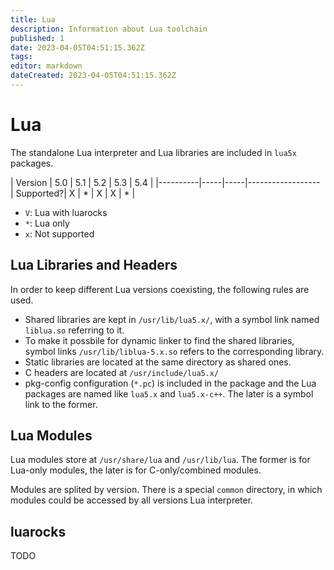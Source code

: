 ```yaml
---
title: Lua
description: Information about Lua toolchain
published: 1
date: 2023-04-05T04:51:15.362Z
tags: 
editor: markdown
dateCreated: 2023-04-05T04:51:15.362Z
---
```


# Lua

The standalone Lua interpreter and Lua libraries are included in `lua5x` packages.

| Version  | 5.0 | 5.1 | 5.2 | 5.3 | 5.4 |
|----------|-----|-----|------------------
| Supported?| X  | \*  | X   | X   | \*  |

- `V`: Lua with luarocks
- `*`: Lua only
- `x`: Not supported

## Lua Libraries and Headers

In order to keep different Lua versions coexisting, the following rules are used.

- Shared libraries are kept in `/usr/lib/lua5.x/`, with a symbol link named `liblua.so` referring to it.
- To make it possbile for dynamic linker to find the shared libraries, symbol links `/usr/lib/liblua-5.x.so` refers to the corresponding library.
- Static libraries are located at the same directory as shared ones.
- C headers are located at `/usr/include/lua5.x/`
- pkg-config configuration (`*.pc`) is included in the package and the Lua packages are named like
`lua5.x` and `lua5.x-c++`. The later is a symbol link to the former.

## Lua Modules

Lua modules store at `/usr/share/lua` and `/usr/lib/lua`. The former is for Lua-only modules, the later is for C-only/combined modules.

Modules are splited by version. There is a special `common` directory, in which modules could be accessed by all versions Lua interpreter.

## luarocks

TODO